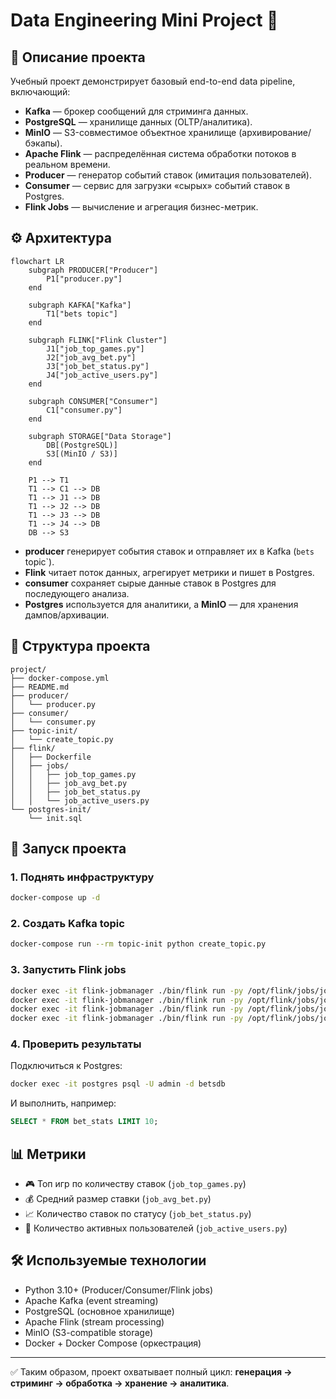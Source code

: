 # Data Engineering Mini Project 🚀

## 📌 Описание проекта

Учебный проект демонстрирует базовый end-to-end data pipeline, включающий:

- **Kafka** — брокер сообщений для стриминга данных.
- **PostgreSQL** — хранилище данных (OLTP/аналитика).
- **MinIO** — S3-совместимое объектное хранилище (архивирование/бэкапы).
- **Apache Flink** — распределённая система обработки потоков в реальном времени.
- **Producer** — генератор событий ставок (имитация пользователей).
- **Consumer** — сервис для загрузки «сырых» событий ставок в Postgres.
- **Flink Jobs** — вычисление и агрегация бизнес-метрик.

## ⚙️ Архитектура

```mermaid
flowchart LR
    subgraph PRODUCER["Producer"]
        P1["producer.py"]
    end

    subgraph KAFKA["Kafka"]
        T1["bets topic"]
    end

    subgraph FLINK["Flink Cluster"]
        J1["job_top_games.py"]
        J2["job_avg_bet.py"]
        J3["job_bet_status.py"]
        J4["job_active_users.py"]
    end

    subgraph CONSUMER["Consumer"]
        C1["consumer.py"]
    end

    subgraph STORAGE["Data Storage"]
        DB[(PostgreSQL)]
        S3[(MinIO / S3)]
    end

    P1 --> T1
    T1 --> C1 --> DB
    T1 --> J1 --> DB
    T1 --> J2 --> DB
    T1 --> J3 --> DB
    T1 --> J4 --> DB
    DB --> S3
```

- **producer** генерирует события ставок и отправляет их в Kafka (`bets` topic`).
- **Flink** читает поток данных, агрегирует метрики и пишет в Postgres.
- **consumer** сохраняет сырые данные ставок в Postgres для последующего анализа.
- **Postgres** используется для аналитики, а **MinIO** — для хранения дампов/архивации.

## 📂 Структура проекта

```
project/
├── docker-compose.yml
├── README.md
├── producer/
│   └── producer.py
├── consumer/
│   └── consumer.py
├── topic-init/
│   └── create_topic.py
├── flink/
│   ├── Dockerfile
│   ├── jobs/
│   │   ├── job_top_games.py
│   │   ├── job_avg_bet.py
│   │   ├── job_bet_status.py
│   │   └── job_active_users.py
└── postgres-init/
    └── init.sql
```

## 🚀 Запуск проекта

### 1. Поднять инфраструктуру

```bash
docker-compose up -d
```

### 2. Создать Kafka topic

```bash
docker-compose run --rm topic-init python create_topic.py
```

### 3. Запустить Flink jobs

```bash
docker exec -it flink-jobmanager ./bin/flink run -py /opt/flink/jobs/job_top_games.py
docker exec -it flink-jobmanager ./bin/flink run -py /opt/flink/jobs/job_avg_bet.py
docker exec -it flink-jobmanager ./bin/flink run -py /opt/flink/jobs/job_bet_status.py
docker exec -it flink-jobmanager ./bin/flink run -py /opt/flink/jobs/job_active_users.py
```

### 4. Проверить результаты

Подключиться к Postgres:

```bash
docker exec -it postgres psql -U admin -d betsdb
```

И выполнить, например:

```sql
SELECT * FROM bet_stats LIMIT 10;
```

## 📊 Метрики

- 🎮 Топ игр по количеству ставок (`job_top_games.py`)
- 💰 Средний размер ставки (`job_avg_bet.py`)
- 📈 Количество ставок по статусу (`job_bet_status.py`)
- 👤 Количество активных пользователей (`job_active_users.py`)

## 🛠️ Используемые технологии

- Python 3.10+ (Producer/Consumer/Flink jobs)
- Apache Kafka (event streaming)
- PostgreSQL (основное хранилище)
- Apache Flink (stream processing)
- MinIO (S3-compatible storage)
- Docker + Docker Compose (оркестрация)

---

✅ Таким образом, проект охватывает полный цикл: **генерация → стриминг → обработка → хранение → аналитика**.
